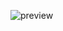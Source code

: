 ![preview](https://user-images.githubusercontent.com/96253880/170305853-41302308-8e75-44e9-b43c-53c2b07c444d.gif)
